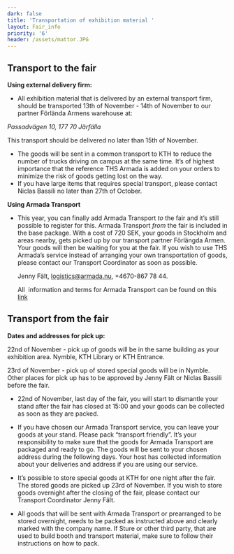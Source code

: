 ```yaml
---
dark: false
title: 'Transportation of exhibition material '
layout: Fair_info
priority: '6'
header: /assets/mattor.JPG
---
```

## Transport to the fair

**Using external delivery firm:**

* All exhibition material that is delivered by an external transport firm, should be transported 13th of November - 14th of November to our partner Förlända Armens warehouse at:

*Passadvägen 10, 177 70 Järfälla*

This transport should be delivered no later than 15th of November.

* The goods will be sent in a common transport to KTH to reduce the number of trucks driving on campus at the same time. It’s of highest importance that the reference THS Armada is added on your orders to minimize the risk of goods getting lost on the way.
* If you have large items that requires special transport, please contact Niclas Bassili no later than 27th of October.

**Using Armada Transport**

* This year, you can finally add Armada Transport *to* the fair and it’s still possible to register for this. Armada Transport *from* the fair is included in the base package. With a cost of 720 SEK, your goods in Stockholm and areas nearby, gets picked up by our transport partner Förlängda Armen. Your goods will then be waiting for you at the fair. If you wish to use THS Armada’s service instead of arranging your own transportation of goods, please contact our Transport Coordinator as soon as possible.

  Jenny Fält, logistics@armada.nu, \+4670-867 78 44.

  All  information and terms for Armada Transport can be found on this [link](https://docs.google.com/document/d/1fSgp3hjEYBodaZjw1nUgAv2QlQm9vBYOuM1Yhqi7g_g/edit)

## Transport from the fair

**Dates and addresses for pick up:**

22nd of November - pick up of goods will be in the same building as your exhibition area. Nymble, KTH Library or KTH Entrance.

23rd of November - pick up of stored special goods will be in Nymble. Other places for pick up has to be approved by Jenny Fält or Niclas Bassili before the fair.

* 22nd of November, last day of the fair, you will start to dismantle your stand after the fair has closed at 15:00 and your goods can be collected as soon as they are packed.

* If you have chosen our Armada Transport service, you can leave your goods at your stand. Please pack “transport friendly”. It’s your responsibility to make sure that the goods for Armada Transport are packaged and ready to go. The goods will be sent to your chosen address during the following days. Your host has collected information about your deliveries and address if you are using our service.

* It’s possible to store special goods at KTH for one night after the fair. The stored goods are picked up 23rd of November. If you wish to store goods overnight after the closing of the fair, please contact our Transport Coordinator Jenny Fält.

* All goods that  will be sent with Armada Transport or prearranged to be stored overnight, needs to be packed as instructed above and clearly marked with the company name. If Sture or other third party, that are used to build booth and transport material, make sure to follow their instructions on how to pack.

